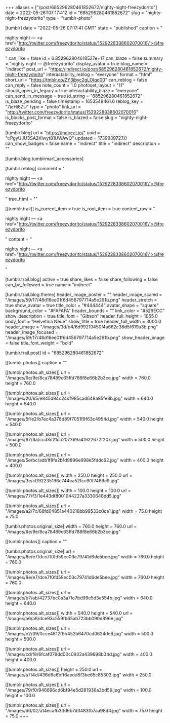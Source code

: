 +++
aliases = ["/post/685296280461852672/nighty-night-freezydorito"]
date = 2022-05-26T07:17:41Z
id = "685296280461852672"
slug = "nighty-night-freezydorito"
type = "tumblr-photo"

[tumblr]
date = "2022-05-26 07:17:41 GMT"
state = "published"
caption = "<p>nighty night — <a href=\"http://twitter.com/freezydorito/status/1529228338602070016\">@freezydorito</a></p>"
can_like = false
id = 6.852962804618527e+17
can_blaze = false
summary = "nighty night — @freezydorito"
display_avatar = true
blog_name = "indirect"
post_url = "https://indirect.io/post/685296280461852672/nighty-night-freezydorito"
interactability_reblog = "everyone"
format = "html"
short_url = "https://tmblr.co/ZY3jbyc2gLOIqq00"
can_reblog = false
can_reply = false
note_count = 1.0
photoset_layout = "11"
should_open_in_legacy = true
interactability_blaze = "everyone"
can_send_in_message = true
id_string = "685296280461852672"
is_blaze_pending = false
timestamp = 1653549461.0
reblog_key = "7ieHi8ZU"
type = "photo"
link_url = "http://twitter.com/freezydorito/status/1529228338602070016"
is_blocks_post_format = false
is_blazed = false
slug = "nighty-night-freezydorito"

[tumblr.blog]
url = "https://indirect.io/"
uuid = "t:PgyUJU3SA2Klwyt81UWAwQ"
updated = 1739939727.0
can_show_badges = false
name = "indirect"
title = "indirect"
description = ""

[tumblr.blog.tumblrmart_accessories]

[tumblr.reblog]
comment = "<p>nighty night — <a href=\"http://twitter.com/freezydorito/status/1529228338602070016\">@freezydorito</a></p>"
tree_html = ""

[[tumblr.trail]]
is_current_item = true
is_root_item = true
content_raw = "<p>nighty night — <a href=\"http://twitter.com/freezydorito/status/1529228338602070016\">@freezydorito</a></p>"
content = "<p>nighty night &mdash; <a href=\"http://twitter.com/freezydorito/status/1529228338602070016\">@freezydorito</a></p>"

[tumblr.trail.blog]
active = true
share_likes = false
share_following = false
can_be_followed = true
name = "indirect"

[tumblr.trail.blog.theme]
header_image_poster = ""
header_image_scaled = "/images/59/17/48d16ee01f6d456797714a5e291b.png"
header_stretch = true
show_avatar = true
title_color = "#444444"
avatar_shape = "square"
background_color = "#FAFAFA"
header_bounds = ""
link_color = "#529ECC"
show_description = true
title_font = "Gibson"
header_full_height = 1055.0
body_font = "Helvetica Neue"
show_title = true
header_full_width = 3000.0
header_image = "/images/3d/b4/6d99210450f4a662c36d5f619a3b.png"
header_image_focused = "/images/59/17/48d16ee01f6d456797714a5e291b.png"
show_header_image = false
title_font_weight = "bold"

[tumblr.trail.post]
id = "685296280461852672"

[[tumblr.photos]]
caption = ""

[[tumblr.photos.alt_sizes]]
url = "/images/6e/9e/8ca78489c65ffd788f8e66b2b3ce.jpg"
width = 760.0
height = 760.0

[[tumblr.photos.alt_sizes]]
url = "/images/20/65/e845d84c24df985cad649a95fe8b.jpg"
width = 640.0
height = 640.0

[[tumblr.photos.alt_sizes]]
url = "/images/5f/e2/b7ec4a378d89f7051f9f63c4954d.jpg"
width = 540.0
height = 540.0

[[tumblr.photos.alt_sizes]]
url = "/images/87/3a/ccd3c21cb207369a4f922672f207.jpg"
width = 500.0
height = 500.0

[[tumblr.photos.alt_sizes]]
url = "/images/5e/bc/adb1f8fa2b1d9896e698e5fddc62.jpg"
width = 400.0
height = 400.0

[[tumblr.photos.alt_sizes]]
width = 250.0
height = 250.0
url = "/images/3e/cf/92235196c744ea52fcc90f7489c9.jpg"

[[tumblr.photos.alt_sizes]]
width = 100.0
height = 100.0
url = "/images/77/f3/1e443df8001044227a3330648dd5.jpg"

[[tumblr.photos.alt_sizes]]
url = "/images/a2/7c/68fd04851a440218bb99533c0ce1.jpg"
width = 75.0
height = 75.0

[tumblr.photos.original_size]
width = 760.0
height = 760.0
url = "/images/6e/9e/8ca78489c65ffd788f8e66b2b3ce.jpg"

[[tumblr.photos]]
caption = ""

[tumblr.photos.original_size]
url = "/images/8e/e7/dce7f0fd59ec03c79741d6de5bee.jpg"
width = 760.0
height = 760.0

[[tumblr.photos.alt_sizes]]
url = "/images/8e/e7/dce7f0fd59ec03c79741d6de5bee.jpg"
width = 760.0
height = 760.0

[[tumblr.photos.alt_sizes]]
url = "/images/b7/ab/42737bc0a3a7fe7bd99e5d3e554b.jpg"
width = 640.0
height = 640.0

[[tumblr.photos.alt_sizes]]
width = 540.0
height = 540.0
url = "/images/a6/a8/dce93c559fb65ab723bb090d896e.jpg"

[[tumblr.photos.alt_sizes]]
url = "/images/e2/09/0cce4812f9b452b6470cd0624de6.jpg"
width = 500.0
height = 500.0

[[tumblr.photos.alt_sizes]]
url = "/images/cd/f8/6fcaf079dd00c0932a439698b34d.jpg"
width = 400.0
height = 400.0

[[tumblr.photos.alt_sizes]]
height = 250.0
url = "/images/a7/4d/436d6e6bff6aedd6f3be65c85302.jpg"
width = 250.0

[[tumblr.photos.alt_sizes]]
url = "/images/79/f0/946696cd6bf94e5d281936a3bd59.jpg"
width = 100.0
height = 100.0

[[tumblr.photos.alt_sizes]]
url = "/images/d0/02/a14ecafb33d6b7d3483fb7aa98d4.jpg"
width = 75.0
height = 75.0
+++
